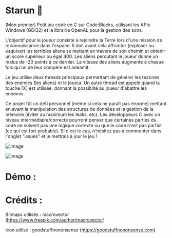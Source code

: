 # Starun 👾

(Mon premier) Petit jeu codé en C sur Code:Blocks, utilisant les APIs Windows (GDI32) et la librairie OpenAL pour la gestion des sons. 

L'objectif pour le joueur consiste à rejoindre la Terre lors d'une mission de reconnaissance dans l'espace. Il doit avant cela affronter (exploser ou esquiver) les terribles aliens se mettant en travers de son chemin et obtenir un score supérieur ou égal 400. 
Les aliens percutant le joueur donne un malus de -20 points à ce dernier. La vitesse des aliens augmente à chaque fois qu'un de leur compère est anéantit. 

Le jeu utilise deux threads principaux permettant de générer les textures des enemies (les aliens) et le joueur. Un autre thread est appelé quand la touche [X] est utilisée, donnant la possiblité au joueur d'abattre les ennemis. 

Ce projet fût un défi personnel (même si cela ne paraît pas énorme) mettant en avant la manipulation des structures de données et la gestion de la mémoire (éviter au maximum les leaks, etc). Les développeurs C avec un niveau intermédiaire/correcte pourront penser que certaines parties du code ne suivent pas une logique correcte ou que le code n'est pas parfait (ce qui est fort probable). Si c'est le cas, n'hésitez pas à commenter dans l'onglet "issues" et je mettrais à jour le jeu ! 

![image](https://github.com/ulyssepmt/Starun/assets/89702597/572063b4-9328-410a-9979-97ce7c35f1bd)

![image](https://github.com/ulyssepmt/Starun/assets/89702597/9f6539dc-4438-4105-89a9-a2f220735fc1)




# Démo : 



# Crédits : 

Bitmaps utilisés : macrovector (https://www.freepik.com/author/macrovector)

Icon utilisé : goodstuffnononsense (https://goodstuffnononsense.com)



